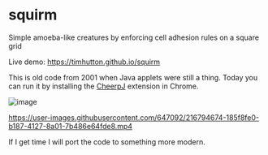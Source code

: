 # squirm
Simple amoeba-like creatures by enforcing cell adhesion rules on a square grid

Live demo: https://timhutton.github.io/squirm

This is old code from 2001 when Java applets were still a thing. Today you can run it by installing the [CheerpJ](https://leaningtech.com/run-java-applets-without-installing-java/) extension in Chrome.

![image](https://user-images.githubusercontent.com/647092/216794501-c3712f52-38ad-46f9-9c57-ab79c795216e.png)

https://user-images.githubusercontent.com/647092/216794674-185f8fe0-b187-4127-8a01-7b486e64fde8.mp4

If I get time I will port the code to something more modern.
